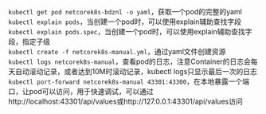 `kubectl get pod netcorek8s-bdznl -o yaml`，获取一个pod的完整的yaml  
`kubectl explain pods`，当创建一个pod时，可以使用explain辅助查找字段  
`kubectl explain pods.spec`，当创建一个pod时，可以使用explain辅助查找字段，指定子级  
`kubectl create -f netcorek8s-manual.yml`，通过yaml文件创建资源  
`kubectl logs netcorek8s-manual`，查看pod的日志，注意Container的日志会每天自动滚动记录，或者达到10M时滚动记录，kubectl logs只显示最后一次的日志  
`kubectl port-forward netcorek8s-manual 43301:43300`，在本地暴露一个端口，让pod可以访问，用于快速调试，可以通过http://localhost:43301/api/values或http://127.0.0.1:43301/api/values访问  

